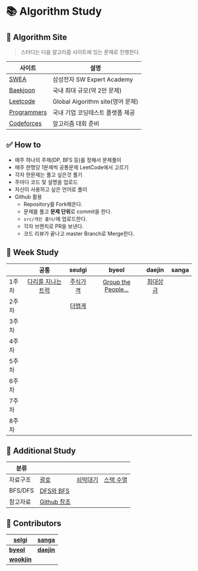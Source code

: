 # :books: Algorithm Study

## :orange_book: Algorithm Site

> 스터디는 다음 알고리즘 사이트에 있는 문제로 진행한다.

| 사이트 | 설명 |
|---|---|
| [SWEA](https://swexpertacademy.com/main/main.do) | 삼성전자 SW Expert Academy |
| [Baekjoon](https://www.acmicpc.net/) | 국내 최대 규모(약 2만 문제) |
| [Leetcode](https://leetcode.com/) | Global Algorithm site(영어 문제) |
| [Programmers](https://programmers.co.kr/) | 국내 기업 코딩테스트 플랫폼 제공 |
| [Codeforces](https://codeforces.com/) | 알고리즘 대회 준비 |

## ✅ How to

- 매주 하나의 주제(DP, BFS 등)를 정해서 문제풀이
- 매주 한명당 1문제씩 공통문제 LeetCode에서 고르기
- 각자 한문제는 풀고 싶은것 풀기
- 주마다 코드 및 설명을 업로드
- 자신이 사용하고 싶은 언어로 풀이
- Github 활용
  - Repository를 Fork해온다.
  - 문제를 풀고 **문제 단위**로 commit을 한다.
  - `src/개인 폴더/`에 업로드한다.
  - 각자 브랜치로 PR을 보낸다.
  - 코드 리뷰가 끝나고 master Branch로 Merge한다.

## :green_book: Week Study

|       |   공통        |           seulgi               |        byeol                        |                 daejin        |                            sanga        | 
|------ | :------------: | :----------------------------: | :-------------------------------: | :---------------------------: | :---------------------------------------: |
| 1주차  | [다리를 지나는 트럭](https://programmers.co.kr/learn/courses/30/lessons/42583) | [주식가격](https://programmers.co.kr/learn/courses/30/lessons/42584)    |[Group the People...](https://leetcode.com/problems/group-the-people-given-the-group-size-they-belong-to/)|[최대상금](https://swexpertacademy.com/main/code/problem/problemDetail.do?contestProbId=AV15Khn6AN0CFAYD&categoryId=AV15Khn6AN0CFAYD&categoryType=CODE&problemTitle=%EB%AC%B8%EC%A0%9C%ED%95%B4%EA%B2%B0+%EC%9D%91%EC%9A%A9&orderBy=INQUERY_COUNT&selectCodeLang=ALL&select-1=&pageSize=30&pageIndex=1) |
| 2주차  |     |   [더맵게](https://programmers.co.kr/learn/courses/30/lessons/42626)         |    |        | |
| 3주차  |     |              |    |        | |
| 4주차  |     |              |    |        | |
| 5주차  |     |              |    |        | |
| 6주차  |     |              |    |        | |
| 7주차  |     |              |    |        | |
| 8주차  |     |              |    |        | |

## :blue_book: Additional Study

| 분류     |                                                   |                                                   |                                                   |
| -------- | ------------------------------------------------- | ------------------------------------------------- | ------------------------------------------------- |
| 자료구조 | [괄호](https://www.acmicpc.net/problem/9012)      | [쇠막대기](https://www.acmicpc.net/problem/10799) | [스택 수열](https://www.acmicpc.net/problem/1874) |
| BFS/DFS  | [DFS와 BFS](https://www.acmicpc.net/problem/1260) |                                                   |                                            |
| 참고자료  | [Github 참조](https://dev-youngjun.tistory.com/47)|                                                   |                 |

## :raising_hand: Contributors

| [**selgi**](https://github.com/seulgi00112)     | [**sanga**](https://github.com/sanga125) |
| ----------------------------------------------- | ----------------------------------------- |
| [**byeol**](https://github.com/imstargit) | [**daejin**](https://github.com/uiokmju)     |
| [**wookjin**](https://github.com/wookoder) |      |
